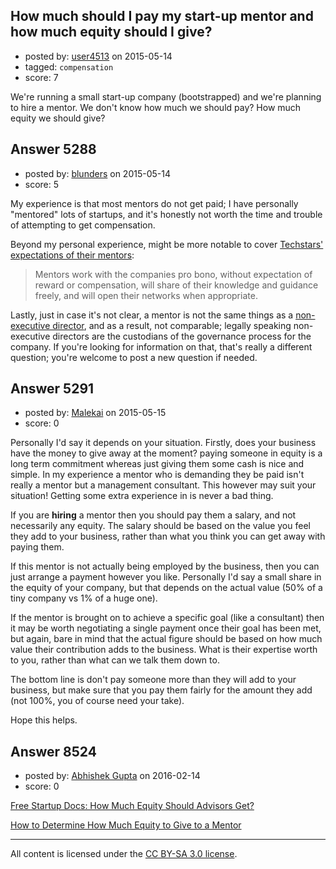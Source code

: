 ## How much should I pay my start-up mentor and how much equity should I give?

- posted by: [user4513](https://stackexchange.com/users/6306416/user4513) on 2015-05-14
- tagged: `compensation`
- score: 7

<p>We're running a small start-up company (bootstrapped) and we're planning to hire a mentor. We don't know how much we should pay? How much equity we should give? </p>



## Answer 5288

- posted by: [blunders](https://stackexchange.com/users/216182/blunders) on 2015-05-14
- score: 5

<p>My experience is that most mentors do not get paid; I have personally "mentored" lots of startups, and it's honestly not worth the time and trouble of attempting to get compensation.</p>

<p>Beyond my personal experience, might be more notable to cover <a href="http://www.techstars.com/mentoringattechstars/">Techstars'  expectations of their mentors</a>:</p>

<blockquote>
  <p>Mentors work with the companies pro bono, without expectation of
  reward or compensation, will share of their knowledge and guidance
  freely, and will open their networks when appropriate.</p>
</blockquote>

<p>Lastly, just in case it's not clear, a mentor is not the same things as a <a href="http://en.wikipedia.org/wiki/Non-executive_director">non-executive director</a>, and as a result, not comparable; legally speaking non-executive directors are the custodians of the governance process for the company.  If you're looking for information on that, that's really a different question; you're welcome to post a new question if needed.</p>



## Answer 5291

- posted by: [Malekai](https://stackexchange.com/users/5820495/malekai) on 2015-05-15
- score: 0

<p>Personally I'd say it depends on your situation. Firstly, does your business have the money to give away at the moment? paying someone in equity is a long term commitment whereas just giving them some cash is nice and simple. In my experience a mentor who is demanding they be paid isn't really a mentor but a management consultant. This however may suit your situation! Getting some extra experience in is never a bad thing.</p>

<p>If you are <strong>hiring</strong> a mentor then you should pay them a salary, and not necessarily any equity. The salary should be based on the value you feel they add to your business, rather than what you think you can get away with paying them. </p>

<p>If this mentor is not actually being employed by the business, then you can just arrange a payment however you like. Personally I'd say a small share in the equity of your company, but that depends on the actual value (50% of a tiny company vs 1% of a huge one).</p>

<p>If the mentor is brought on to achieve a specific goal (like a consultant) then it may be worth negotiating a single payment once their goal has been met, but again, bare in mind that the actual figure should be based on how much value their contribution adds to the business. What is their expertise worth to you, rather than what can we talk them down to.</p>

<p>The bottom line is don't pay someone more than they will add to your business, but make sure that you pay them fairly for the amount they add (not 100%, you of course need your take).</p>

<p>Hope this helps.</p>



## Answer 8524

- posted by: [Abhishek Gupta](https://stackexchange.com/users/385186/abhishek-gupta) on 2016-02-14
- score: 0

<p><a href="http://techcrunch.com/2011/09/22/free-startup-docs-how-much-equity-should-advisors-get/" rel="nofollow">Free Startup Docs: How Much Equity Should Advisors Get?</a></p>

<p><a href="http://www.inc.com/john-rampton/how-much-equity-should-you-give-to-a-mentor.html" rel="nofollow">How to Determine How Much Equity to Give to a Mentor</a></p>




---

All content is licensed under the [CC BY-SA 3.0 license](https://creativecommons.org/licenses/by-sa/3.0/).
